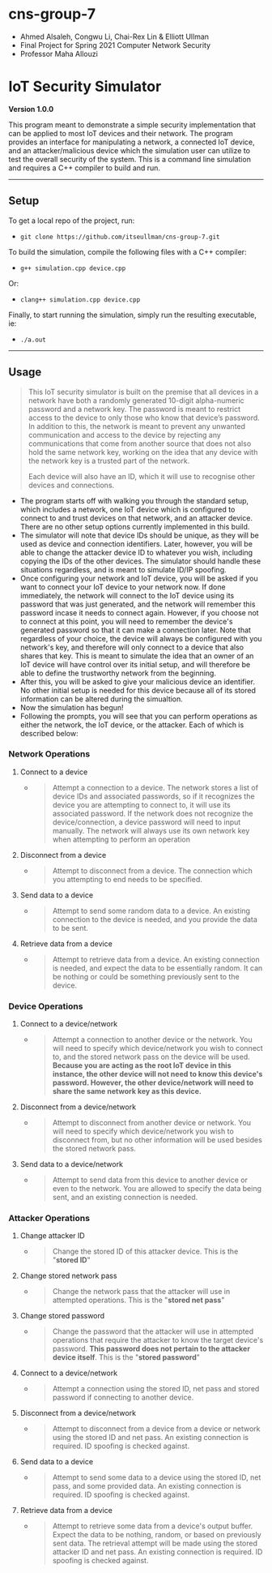 # cns-group-7
- Ahmed Alsaleh, Congwu Li, Chai-Rex Lin & Elliott Ullman
- Final Project for Spring 2021 Computer Network Security
- Professor Maha Allouzi
# IoT Security Simulator
**Version 1.0.0**

This program meant to demonstrate a simple security implementation that can be applied to most IoT devices and their network. The program provides an interface for manipulating a network, a connected IoT device, and an attacker/malicious device which the simulation user can utilize to test the overall security of the system.
This is a command line simulation and requires a C++ compiler to build and run.

---

## Setup

To get a local repo of the project, run:
* `git clone https://github.com/itseullman/cns-group-7.git`

To build the simulation, compile the following files with a C++ compiler:
* `g++ simulation.cpp device.cpp`

Or:
* `clang++ simulation.cpp device.cpp`

Finally, to start running the simulation, simply run the resulting executable, ie:
* `./a.out`

---

## Usage
> This IoT security simulator is built on the premise that all devices in a network have both a randomly generated 10-digit alpha-numeric password and a network key. The password is meant to restrict access to the device to only those who know that device’s password. In addition to this, the network is meant to prevent any unwanted communication and access to the device by rejecting any communications that come from another source that does not also hold the same network key, working on the idea that any device with the network key is a trusted part of the network.
> 
> Each device will also have an ID, which it will use to recognise other devices and connections.

* The program starts off with walking you through the standard setup, which includes a network, one IoT device which is configured to connect to and trust devices on that network, and an attacker device. There are no other setup options currently implemented in this build.
* The simulator will note that device IDs should be unique, as they will be used as device and connection identifiers. Later, however, you will be able to change the attacker device ID to whatever you wish, including copying the IDs of the other devices. The simulator should handle these situations regardless, and is meant to simulate ID/IP spoofing.
* Once configuring your network and IoT device, you will be asked if you want to connect your IoT device to your network now. If done immediately, the network will connect to the IoT device using its password that was just generated, and the network will remember this password incase it needs to connect again. However, if you choose not to connect at this point, you will need to remember the device's generated password so that it can make a connection later. Note that regardless of your choice, the device will always be configured with you network's key, and therefore will only connect to a device that also shares that key. This is meant to simulate the idea that an owner of an IoT device will have control over its initial setup, and will therefore be able to define the trustworthy network from the beginning.
* After this, you will be asked to give your malicious device an identifier. No other initial setup is needed for this device because all of its stored information can be altered during the simualtion.
* Now the simulation has begun!
* Following the prompts, you will see that you can perform operations as either the network, the IoT device, or the attacker. Each of which is described below:
### Network Operations
1. Connect to a device
   * > Attempt a connection to a device. The network stores a list of device IDs and associated passwords, so if it recognizes the device you are attempting to connect to, it will use its associated password. If the network does not recognize the device/connection, a device password will need to input manually. The network will always use its own network key when attempting to perform an operation
2. Disconnect from a device
   * > Attempt to disconnect from a device. The connection which you attempting to end needs to be specified.
3. Send data to a device
   * > Attempt to send some random data to a device. An existing connection to the device is needed, and you provide the data to be sent.
4. Retrieve data from a device
   * > Attempt to retrieve data from a device. An existing connection is needed, and expect the data to be essentially random. It can be nothing or could be something previously sent to the device.

### Device Operations
1. Connect to a device/network
   * > Attempt a connection to another device or the network. You will need to specify which device/network you wish to connect to, and the stored network pass on the device will be used. **Because you are acting as the root IoT device in this instance, the other device will not need to know this device's password. However, the other device/network will need to share the same network key as this device.**
2. Disconnect from a device/network
   * > Attempt to disconnect from another device or network. You will need to specify which device/network you wish to disconnect from, but no other information will be used besides the stored network pass.
3. Send data to a device/network
   * > Attempt to send data from this device to another device or even to the network. You are allowed to specify the data being sent, and an existing connection is needed.

### Attacker Operations
1. Change attacker ID
   * > Change the stored ID of this attacker device. This is the "**stored ID**"
2. Change stored network pass
   * > Change the network pass that the attacker will use in attempted operations. This is the "**stored net pass**"
3. Change stored password
   * > Change the password that the attacker will use in attempted operations that require the attacker to know the target device's password. **This password does not pertain to the attacker device itself**. This is the "**stored password**"
4. Connect to a device/network
   * > Attempt a connection using the stored ID, net pass and stored password if connecting to another device.
5. Disconnect from a device/network
   * > Attempt to disconnect from a device from a device or network using the stored ID and net pass. An existing connection is required. ID spoofing is checked against.
6. Send data to a device
   * > Attempt to send some data to a device using the stored ID, net pass, and some provided data. An existing connection is required. ID spoofing is checked against.
7. Retrieve data from a device
   * > Attempt to retrieve some data from a device's output buffer. Expect the data to be nothing, random, or based on previously sent data. The retrieval attempt will be made using the stored attacker ID and net pass. An existing connection is required. ID spoofing is checked against.
